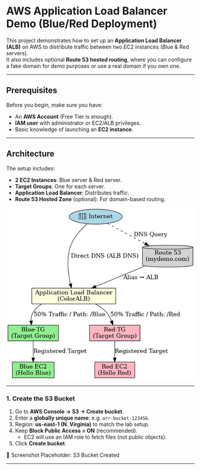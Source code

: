 # AWS Application Load Balancer Demo (Blue/Red Deployment)

This project demonstrates how to set up an **Application Load Balancer (ALB)** on AWS to distribute traffic between two EC2 instances (Blue & Red servers).  
It also includes optional **Route 53 hosted routing**, where you can configure a fake domain for demo purposes or use a real domain if you own one.  

---

## Prerequisites
Before you begin, make sure you have:
- An **AWS Account** (Free Tier is enough).
- **IAM user** with administrator or EC2/ALB privileges.
- Basic knowledge of launching an **EC2 instance**.

---

## Architecture
The setup includes:
- **2 EC2 Instances**: Blue server & Red server.
- **Target Groups**: One for each server.
- **Application Load Balancer**: Distributes traffic.
- **Route 53 Hosted Zone** (optional): For domain-based routing.

![Choose your repo and branch](images/aws_alb_demo_architecture.png)

---

### 1. Create the S3 Bucket
1. Go to **AWS Console → S3 → Create bucket**.  
2. Enter a **globally unique name**: e.g. `arr-bucket-123456`.  
3. Region: **us-east-1 (N. Virginia)** to match the lab setup.  
4. Keep **Block Public Access = ON** (recommended).  
   - EC2 will use an IAM role to fetch files (not public objects).  
5. Click **Create bucket**.  

📸 Screenshot Placeholder: S3 Bucket Created  

---
